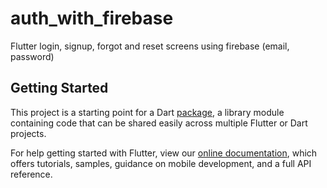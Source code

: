 # auth_with_firebase

Flutter login, signup, forgot and reset screens using firebase (email, password)

## Getting Started

This project is a starting point for a Dart
[package](https://flutter.dev/developing-packages/),
a library module containing code that can be shared easily across
multiple Flutter or Dart projects.

For help getting started with Flutter, view our 
[online documentation](https://flutter.dev/docs), which offers tutorials, 
samples, guidance on mobile development, and a full API reference.
